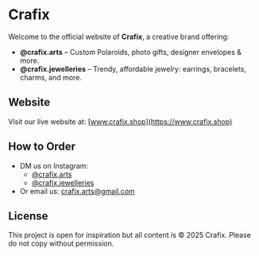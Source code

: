 # Crafix

Welcome to the official website of **Crafix**, a creative brand offering:

- **@crafix.arts** – Custom Polaroids, photo gifts, designer envelopes & more.
- **@crafix.jewelleries** – Trendy, affordable jewelry: earrings, bracelets, charms, and more.

## Website

Visit our live website at: [www.crafix.shop](https://www.crafix.shop)

## How to Order

- DM us on Instagram:
  - [@crafix.arts](https://instagram.com/crafix.arts)
  - [@crafix.jewelleries](https://instagram.com/crafix.jewelleries)
- Or email us: [crafix.arts@gmail.com](mailto:crafix.arts@gmail.com)

## License

This project is open for inspiration but all content is © 2025 Crafix. Please do not copy without permission.
